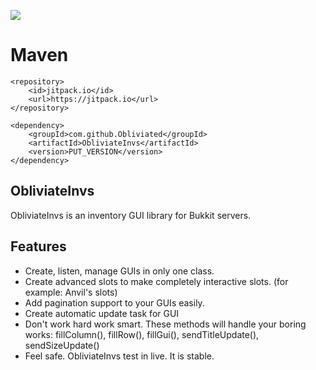 [![](https://jitpack.io/v/Obliviated/ObliviateInvs.svg)](https://jitpack.io/#Obliviated/ObliviateInvs)

# Maven
```
<repository>
    <id>jitpack.io</id>
    <url>https://jitpack.io</url>
</repository>

<dependency>
    <groupId>com.github.Obliviated</groupId>
    <artifactId>ObliviateInvs</artifactId>
    <version>PUT_VERSION</version>
</dependency>
```

## ObliviateInvs 
ObliviateInvs is an inventory GUI library for Bukkit servers.

## Features
- Create, listen, manage GUIs in only one class.
- Create advanced slots to make completely interactive slots. (for example: Anvil's slots)
- Add pagination support to your GUIs easily.
- Create automatic update task for GUI
- Don't work hard work smart. These methods will handle your boring works: fillColumn(), fillRow(), fillGui(), sendTitleUpdate(), sendSizeUpdate()
- Feel safe. ObliviateInvs test in live. It is stable.
